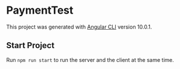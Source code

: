# PaymentTest

This project was generated with [Angular CLI](https://github.com/angular/angular-cli) version 10.0.1.

## Start Project

Run `npm run start` to run the server and the client at the same time.
